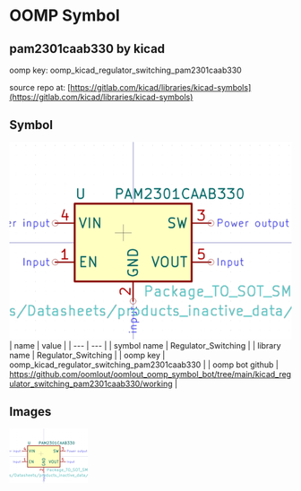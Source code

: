# OOMP Symbol  
## pam2301caab330  by kicad  
  
oomp key: oomp_kicad_regulator_switching_pam2301caab330  
  
source repo at: [https://gitlab.com/kicad/libraries/kicad-symbols](https://gitlab.com/kicad/libraries/kicad-symbols)  
## Symbol  
  
[![working.png](working_600.png)](working.png)  
| name | value | 
| --- | --- | 
| symbol name | Regulator_Switching | 
| library name | Regulator_Switching | 
| oomp key | oomp_kicad_regulator_switching_pam2301caab330 | 
| oomp bot github | https://github.com/oomlout/oomlout_oomp_symbol_bot/tree/main/kicad_regulator_switching_pam2301caab330/working | 
## Images  
  
[![working.png](working_140.png)](working.png)  
